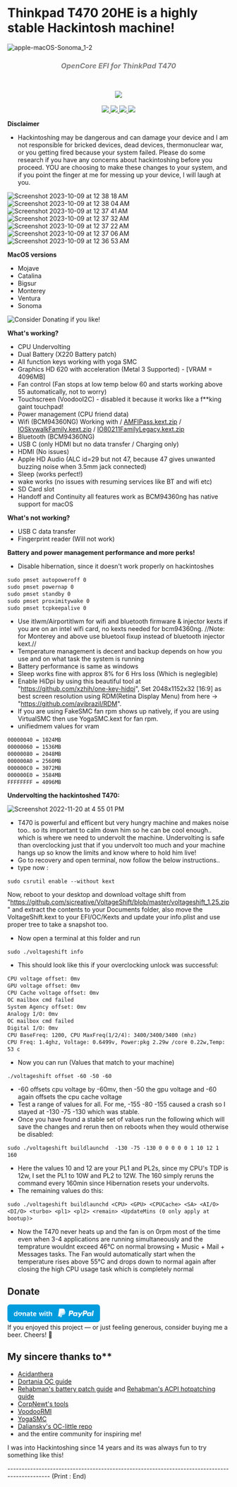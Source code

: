 # Thinkpad T470 20HE is a highly stable Hackintosh machine! 

![apple-macOS-Sonoma_1-2](https://github.com/nitingaury/Thinkpad-T470-EFI-Opencore/assets/69560584/b1c918de-7248-4c35-bcae-e676ac249a38.png)


<h3 align="center" style="font-style:italic; color: grey">OpenCore EFI for ThinkPad T470</h3>
<br>
<p align="center">
<a target="__blank" href="https://www.apple.com/in/macos/ventura/">
  <img src="https://img.shields.io/badge/Compatibility-macOS%20%7C%20Sonoma-yellow.svg?style=flat" />
</p>
  <p align="center">
    <a target="__blank" href="https://developer.apple.com/documentation/macos-release-notes">
  <img src="https://img.shields.io/badge/MacOS-14.X-orange.svg?style=flat" />
    </a>
    <a target="__blank" href="https://github.com/acidanthera/OpenCorePkg">
      <img src="https://img.shields.io/badge/OpenCore-0.9.5-darkblue.svg?style=flat">
    </a>
    <a target="__blank" href="https://pcsupport.lenovo.com/us/en/products/laptops-and-netbooks/thinkpad-t-series-laptops/thinkpad-t470">
      <img src="https://img.shields.io/badge/Model-20HE-darkcyan?style=flat">
    </a>
    <a target="__blank" href="https://pcsupport.lenovo.com/us/en/products/laptops-and-netbooks/thinkpad-t-series-laptops/thinkpad-t470">
      <img src="https://img.shields.io/badge/BIOS-1.72-red?style=flat">
    </a>
  </p>



**Disclaimer**
- Hackintoshing may be dangerous and can damage your device and I am not responsible for bricked devices, dead devices, thermonuclear war, or you getting fired because your system failed. Please do some research if you have any concerns about hackintoshing before you proceed. YOU are choosing to make these changes to your system, and if you point the finger at me for messing up your device, I will laugh at you.

![Screenshot 2023-10-09 at 12 38 18 AM](https://github.com/nitingaury/Thinkpad-T470-EFI-Opencore/assets/69560584/6b95e32b-5913-4756-adc9-97ceb68d4c70.png)
![Screenshot 2023-10-09 at 12 38 04 AM](https://github.com/nitingaury/Thinkpad-T470-EFI-Opencore/assets/69560584/598bccef-68b3-45f2-b70a-329b79a2afed.png)
![Screenshot 2023-10-09 at 12 37 41 AM](https://github.com/nitingaury/Thinkpad-T470-EFI-Opencore/assets/69560584/c6c0c211-1bf5-46c3-b8c4-6085da821e06.png)
![Screenshot 2023-10-09 at 12 37 32 AM](https://github.com/nitingaury/Thinkpad-T470-EFI-Opencore/assets/69560584/f5e9f8a1-c050-49c2-940a-3ab448bbfbf5.png)
![Screenshot 2023-10-09 at 12 37 22 AM](https://github.com/nitingaury/Thinkpad-T470-EFI-Opencore/assets/69560584/4816214b-77ac-4e6d-a439-2193795a13fa.png)
![Screenshot 2023-10-09 at 12 37 06 AM](https://github.com/nitingaury/Thinkpad-T470-EFI-Opencore/assets/69560584/b2adf693-048b-415e-b842-f16cabddbb14.png)
![Screenshot 2023-10-09 at 12 36 53 AM](https://github.com/nitingaury/Thinkpad-T470-EFI-Opencore/assets/69560584/f753b61a-c1d5-44bd-b046-c61533986cfc.png)


**MacOS versions**
- Mojave 
- Catalina
- Bigsur
- Monterey
- Ventura
- Sonoma

![Consider Donating if you like!](https://github.com/nitingaury/Thinkpad-T470-EFI-Opencore/assets/69560584/f15cd3e4-8a76-426f-b99a-931ea26920ec.png)


**What's working?**

- CPU Undervolting
- Dual Battery (X220 Battery patch) 
- All function keys working with yoga SMC
- Graphics HD 620 with acceleration (Metal 3 Supported) - [VRAM = 4096MB]
- Fan control (Fan stops at low temp below 60 and starts working above 55 automatically, not to worry)
- Touchscreen (VoodooI2C) - disabled it because it works like a f**king gaint touchpad!
- Power management (CPU friend data)
- Wifi (BCM94360NG) Working with 
/ [AMFIPass.kext.zip](https://github.com/nitingaury/Thinkpad-T470-EFI-Opencore/files/12847188/AMFIPass.kext.zip)
/ [IOSkywalkFamily.kext.zip](https://github.com/nitingaury/Thinkpad-T470-EFI-Opencore/files/12847187/IOSkywalkFamily.kext.zip)
/ [IO80211FamilyLegacy.kext.zip](https://github.com/nitingaury/Thinkpad-T470-EFI-Opencore/files/12847184/IO80211FamilyLegacy.kext.zip)
- Bluetooth (BCM94360NG)
- USB C (only HDMI but no data transfer / Charging only)
- HDMI (No issues)
- Apple HD Audio (ALC id=29 but not 47, because 47 gives unwanted buzzing noise when 3.5mm jack connected)
- Sleep (works perfect!)
- wake works (no issues with resuming services like BT and wifi etc)
- SD Card slot
- Handoff and Continuity all features work as BCM94360ng has native support for macOS


**What's not working?**
- USB C data transfer
- Fingerprint reader (Will not work)

**Battery and power management performance and more perks!**
- Disable hibernation, since it doesn't work properly on hackintoshes
```
sudo pmset autopoweroff 0
sudo pmset powernap 0
sudo pmset standby 0
sudo pmset proximitywake 0
sudo pmset tcpkeepalive 0
```
- Use itlwm/Airportitlwm for wifi and bluetooth firmware & injector kexts if you are on an intel wifi card, no kexts needed for bcm94360ng. //Note: for Monterey and above use bluetool fixup instead of bluetooth injector kext.//
- Temperature management is decent and backup depends on how you use and on what task the system is running
- Battery performance is same as windows
- Sleep works fine with approx 8% for 6 Hrs loss (Which is neglegible)
- Enable HiDpi by using this beautiful tool at "https://github.com/xzhih/one-key-hidpi", Set 2048x1152x32 [16:9] as best screen resolution using RDM(Retina Display Menu) from here -> "https://github.com/avibrazil/RDM".
- If you are using FakeSMC fan rpm shows up natively, if you are using VirtualSMC then use YogaSMC.kext for fan rpm.
- unifiedmem values for vram 
```
00000040 = 1024MB
00000060 = 1536MB
00000080 = 2048MB
000000A0 = 2560MB
000000C0 = 3072MB
000000E0 = 3584MB
FFFFFFFF = 4096MB
```
**Undervolting the hackintoshed T470:**

![Screenshot 2022-11-20 at 4 55 01 PM](https://user-images.githubusercontent.com/69560584/202903425-7d8368f6-41a6-46c2-9930-2c26ad044bcb.png)

- T470 is powerful and efficent but very hungry machine and makes noise too.. so its important to calm down him so he can be cool enough.. which is where we need to undervolt the machine. Undervolting is safe than overclocking just that if you undervolt too much and your machine hangs up so know the limits and know where to hold him live!
- Go to recovery and open terminal, now follow the below instructions..
- type now : 
```
sudo csrutil enable --without kext
```
Now, reboot to your desktop and download voltage shift from "https://github.com/sicreative/VoltageShift/blob/master/voltageshift_1.25.zip" and extract the contents to your Documents folder, also move the VoltageShift.kext to your EFI/OC/Kexts and update your info.plist and use proper tree to take a snapshot too.
- Now open a terminal at this folder and run
```
sudo ./voltageshift info
```
- This should look like this if your overclocking unlock was successful:
```
CPU voltage offset: 0mv
GPU voltage offset: 0mv
CPU Cache voltage offset: 0mv
OC mailbox cmd failed
System Agency offset: 0mv
Analogy I/O: 0mv
OC mailbox cmd failed
Digital I/O: 0mv
CPU BaseFreq: 1200, CPU MaxFreq(1/2/4): 3400/3400/3400 (mhz) 
CPU Freq: 1.4ghz, Voltage: 0.6499v, Power:pkg 2.29w /core 0.22w,Temp: 53 c
```
- Now you can run (Values that match to your machine)
```
./voltageshift offset -60 -50 -60
```
- -60 offsets cpu voltage by -60mv, then -50 the gpu voltage and -60 again offsets the cpu cache voltage
- Test a range of values for all. For me, -155 -80 -155 caused a crash so I stayed at -130 -75 -130 which was stable.
- Once you have found a stable set of values run the following which will save the changes and rerun then on reboots when they would otherwise be disabled:
```
sudo ./voltageshift buildlaunchd  -130 -75 -130 0 0 0 0 0 1 10 12 1 160
```
- Here the values 10 and 12 are your PL1 and PL2s, since my CPU's TDP is 12w, I set the PL1 to 10W and PL2 to 12W. The 160 simply reruns the command every 160min since Hibernation resets your undervolts.
- The remaining values do this:
```
sudo ./voltageshift buildlaunchd <CPU> <GPU> <CPUCache> <SA> <AI/O> <DI/O> <turbo> <pl1> <pl2> <remain> <UpdateMins (0 only apply at bootup)>
```
- Now the T470 never heats up and the fan is on 0rpm most of the time even when 3-4 applications are running simultaneously and the temprature wouldnt exceed 46°C on normal browsing + Music + Mail + Messages tasks. The Fan would automatically start when the temperature rises above 55°C and drops down to normal again after closing the high CPU usage task which is completely normal

## Donate
<a href="https://paypal.me/nitingauri/"><img src="blue.svg" height="40"></a>  
If you enjoyed this project — or just feeling generous, consider buying me a beer. Cheers! :beers:


## My sincere thanks to**

- [Acidanthera](https://github.com/acidanthera)
- [Dortania OC guide](https://dortania.github.io/OpenCore-Install-Guide/)
- [Rehabman's battery patch guide](https://www.tonymacx86.com/threads/guide-how-to-patch-dsdt-for-working-battery-status.116102/) and [Rehabman's ACPI hotpatching guide](https://www.tonymacx86.com/threads/guide-using-clover-to-hotpatch-acpi.200137/)
- [CorpNewt's tools](https://github.com/corpnewt)
- [VoodooRMI](https://github.com/VoodooSMBus/VoodooRMI)
- [YogaSMC](https://github.com/zhen-zen/YogaSMC)
- [Daliansky's OC-little repo](https://github.com/daliansky/OC-little)
- and the entire community for inspiring me!

I was into Hackintoshing since 14 years and its was always fun to try something like this! 

--------------------------------------------------------------------------------------------- (Print : End)
